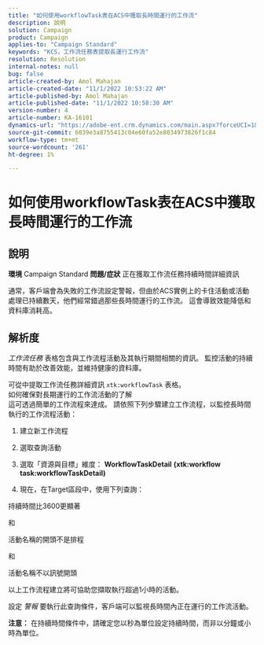 ```yaml
---
title: "如何使用workflowTask表在ACS中獲取長時間運行的工作流"
description: 說明
solution: Campaign
product: Campaign
applies-to: "Campaign Standard"
keywords: "KCS，工作流任務表提取長運行工作流"
resolution: Resolution
internal-notes: null
bug: false
article-created-by: Amol Mahajan
article-created-date: "11/1/2022 10:53:22 AM"
article-published-by: Amol Mahajan
article-published-date: "11/1/2022 10:58:30 AM"
version-number: 4
article-number: KA-16101
dynamics-url: "https://adobe-ent.crm.dynamics.com/main.aspx?forceUCI=1&pagetype=entityrecord&etn=knowledgearticle&id=502e5362-d359-ed11-9561-6045bd006a22"
source-git-commit: 6039e3a8755413c04e60fa52e8034973826f1c84
workflow-type: tm+mt
source-wordcount: '261'
ht-degree: 1%

---
```


# 如何使用workflowTask表在ACS中獲取長時間運行的工作流

## 說明

<b>環境</b>
Campaign Standard
<b>問題/症狀</b>
正在獲取工作流任務持續時間詳細資訊

通常，客戶端會為失敗的工作流設定警報，但由於ACS實例上的卡住活動或活動處理已持續數天，他們經常錯過那些長時間運行的工作流。 這會導致效能降低和資料庫消耗高。


## 解析度


*工作流任務* 表格包含與工作流程活動及其執行期間相關的資訊。 監控活動的持續時間有助於改善效能，並維持健康的資料庫。

可從中提取工作流任務詳細資訊 `xtk:workflowTask` 表格。
<br>如何確保對長期運行的工作流活動的了解<br>
這可透過簡單的工作流程來達成。 請依照下列步驟建立工作流程，以監控長時間執行的工作流程活動：

1. 建立新工作流程

2. 選取查詢活動

3. 選取「資源與目標」維度： <b>WorkflowTaskDetail</b> <b>(xtk:workflow task:workflowTaskDetail)</b>

4. 現在，在Target區段中，使用下列查詢：

持續時間比3600更顯著

和

活動名稱的開頭不是排程

和

活動名稱不以訊號開頭



以上工作流程建立將可協助您擷取執行超過1小時的活動。

設定 *警報* 要執行此查詢條件，客戶端可以監視長時間內正在運行的工作流活動。

<b>注意：</b> 在持續時間條件中，請確定您以秒為單位設定持續時間，而非以分鐘或小時為單位。
